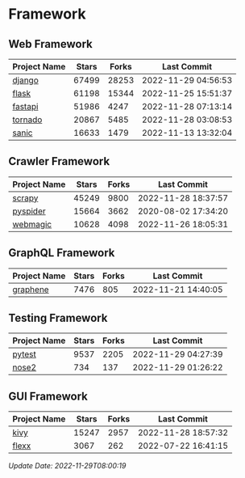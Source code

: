 # Framework

## Web Framework
| Project Name | Stars | Forks | Last Commit |
| ------------ | ----- | ----- | ----------- |
| [django](https://github.com/django/django) | 67499 | 28253 | 2022-11-29 04:56:53 |
| [flask](https://github.com/pallets/flask) | 61198 | 15344 | 2022-11-25 15:51:37 |
| [fastapi](https://github.com/tiangolo/fastapi) | 51986 | 4247 | 2022-11-28 07:13:14 |
| [tornado](https://github.com/tornadoweb/tornado) | 20867 | 5485 | 2022-11-28 03:08:53 |
| [sanic](https://github.com/sanic-org/sanic) | 16633 | 1479 | 2022-11-13 13:32:04 |

## Crawler Framework
| Project Name | Stars | Forks | Last Commit |
| ------------ | ----- | ----- | ----------- |
| [scrapy](https://github.com/scrapy/scrapy) | 45249 | 9800 | 2022-11-28 18:37:57 |
| [pyspider](https://github.com/binux/pyspider) | 15664 | 3662 | 2020-08-02 17:34:20 |
| [webmagic](https://github.com/code4craft/webmagic) | 10628 | 4098 | 2022-11-26 18:05:31 |

## GraphQL Framework
| Project Name | Stars | Forks | Last Commit |
| ------------ | ----- | ----- | ----------- |
| [graphene](https://github.com/graphql-python/graphene) | 7476 | 805 | 2022-11-21 14:40:05 |

## Testing Framework
| Project Name | Stars | Forks | Last Commit |
| ------------ | ----- | ----- | ----------- |
| [pytest](https://github.com/pytest-dev/pytest) | 9537 | 2205 | 2022-11-29 04:27:39 |
| [nose2](https://github.com/nose-devs/nose2) | 734 | 137 | 2022-11-29 01:26:22 |

## GUI Framework
| Project Name | Stars | Forks | Last Commit |
| ------------ | ----- | ----- | ----------- |
| [kivy](https://github.com/kivy/kivy) | 15247 | 2957 | 2022-11-28 18:57:32 |
| [flexx](https://github.com/flexxui/flexx) | 3067 | 262 | 2022-07-22 16:41:15 |

*Update Date: 2022-11-29T08:00:19*